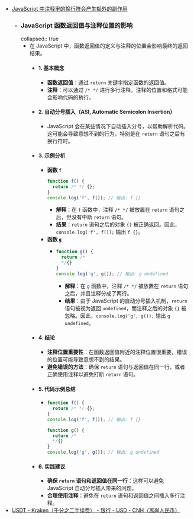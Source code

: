 - [JavaScript 中注释里的换行符会产生额外的副作用](https://x.com/magic_akari/status/1809427973034111478)
	- ### JavaScript 函数返回值与注释位置的影响
	  collapsed:: true
		- 在 JavaScript 中，函数返回值的定义与注释的位置会影响最终的返回结果。
			- #### 1. 基本概念
				- **函数返回值**：通过 `return` 关键字指定函数的返回值。
				- **注释**：可以通过 `/* */` 进行多行注释。注释的位置和格式可能会影响代码的执行。
			- #### 2. 自动分号插入（ASI, Automatic Semicolon Insertion）
				- JavaScript 会在某些情况下自动插入分号，以帮助解析代码。这可能会导致意想不到的行为，特别是在 `return` 语句之后有换行符时。
			- #### 3. 示例分析
				- **函数 `f`**
				  ```javascript
				  function f() {
				    return /* */ {};
				  }
				  console.log('f', f()); // 输出: f {}
				  ```
					- **解释**：在 `f` 函数中，注释 `/* */` 被放置在 `return` 语句之后，但没有中断 `return` 语句。
					- **结果**：`return` 语句之后的对象 `{}` 被正确返回。因此，`console.log('f', f());` 输出 `f {}`。
				- **函数 `g`**
					- ```javascript
					  function g() {
					    return /*
					    */{}
					  }
					  console.log('g', g()); // 输出: g undefined
					  ```
						- **解释**：在 `g` 函数中，注释 `/* */` 被放置在 `return` 语句之后，并且注释分成了两行。
						- **结果**：由于 JavaScript 的自动分号插入机制，`return` 语句被视为返回 `undefined`，而注释之后的对象 `{}` 被忽略。因此，`console.log('g', g());` 输出 `g undefined`。
			- #### 4. 结论
				- **注释位置重要性**：在函数返回值附近的注释位置很重要，错误的位置可能导致意想不到的结果。
				- **避免错误的方法**：确保 `return` 语句与返回值在同一行，或者正确使用注释以避免打断 `return` 语句。
			- #### 5. 代码示例总结
				- ```javascript
				  function f() {
				    return /* */ {};
				  }
				  console.log('f', f()); // 输出: f {}
				  
				  function g() {
				    return /*
				    */{}
				  }
				  console.log('g', g()); // 输出: g undefined
				  ```
			- #### 6. 实践建议
				- **确保 `return` 语句和返回值在同一行**：这样可以避免 JavaScript 自动分号插入带来的问题。
				- **合理使用注释**：避免在 `return` 语句和返回值之间插入多行注释。
- [USDT - Kraken（千分之二手续费） - 银行 - USD - CNH（离岸人民币）](https://x.com/taresky/status/1809560806947954847)